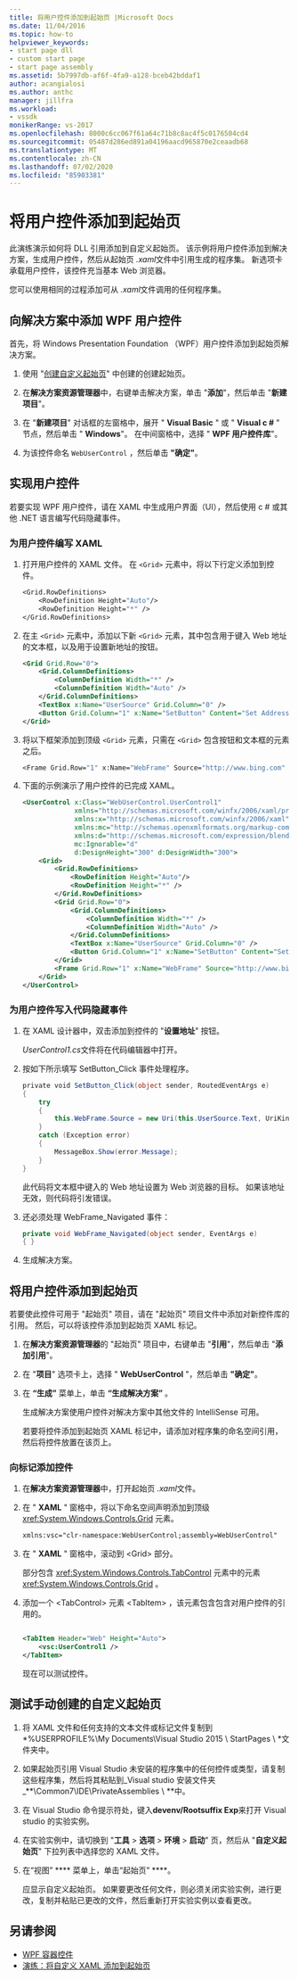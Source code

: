```yaml
---
title: 将用户控件添加到起始页 |Microsoft Docs
ms.date: 11/04/2016
ms.topic: how-to
helpviewer_keywords:
- start page dll
- custom start page
- start page assembly
ms.assetid: 5b7997db-af6f-4fa9-a128-bceb42bddaf1
author: acangialosi
ms.author: anthc
manager: jillfra
ms.workload:
- vssdk
monikerRange: vs-2017
ms.openlocfilehash: 8000c6cc067f61a64c71b8c8ac4f5c0176504cd4
ms.sourcegitcommit: 05487d286ed891a04196aacd965870e2ceaadb68
ms.translationtype: MT
ms.contentlocale: zh-CN
ms.lasthandoff: 07/02/2020
ms.locfileid: "85903381"
---
```

# <a name="add-user-control-to-the-start-page"></a>将用户控件添加到起始页

此演练演示如何将 DLL 引用添加到自定义起始页。 该示例将用户控件添加到解决方案，生成用户控件，然后从起始页 *.xaml*文件中引用生成的程序集。 新选项卡承载用户控件，该控件充当基本 Web 浏览器。

您可以使用相同的过程添加可从 *.xaml*文件调用的任何程序集。

## <a name="add-a-wpf-user-control-to-the-solution"></a>向解决方案中添加 WPF 用户控件

首先，将 Windows Presentation Foundation （WPF）用户控件添加到起始页解决方案。

1. 使用 "[创建自定义起始页](../extensibility/creating-a-custom-start-page.md)" 中创建的创建起始页。

2. 在**解决方案资源管理器**中，右键单击解决方案，单击 "**添加**"，然后单击 "**新建项目**"。

3. 在 "**新建项目**" 对话框的左窗格中，展开 " **Visual Basic** " 或 " **Visual c #** " 节点，然后单击 " **Windows**"。 在中间窗格中，选择 " **WPF 用户控件库**"。

4. 为该控件命名 `WebUserControl` ，然后单击 **"确定"**。

## <a name="implement-the-user-control"></a>实现用户控件

若要实现 WPF 用户控件，请在 XAML 中生成用户界面（UI），然后使用 c # 或其他 .NET 语言编写代码隐藏事件。

### <a name="to-write-the-xaml-for-the-user-control"></a>为用户控件编写 XAML

1. 打开用户控件的 XAML 文件。 在 `<Grid>` 元素中，将以下行定义添加到控件。

    ```vb
    <Grid.RowDefinitions>
        <RowDefinition Height="Auto"/>
        <RowDefinition Height="*" />
    </Grid.RowDefinitions>

    ```

2. 在主 `<Grid>` 元素中，添加以下新 `<Grid>` 元素，其中包含用于键入 Web 地址的文本框，以及用于设置新地址的按钮。

    ```xml
    <Grid Grid.Row="0">
        <Grid.ColumnDefinitions>
            <ColumnDefinition Width="*" />
            <ColumnDefinition Width="Auto" />
        </Grid.ColumnDefinitions>
        <TextBox x:Name="UserSource" Grid.Column="0" />
        <Button Grid.Column="1" x:Name="SetButton" Content="Set Address" Click="SetButton_Click" />
    </Grid>
    ```

3. 将以下框架添加到顶级 `<Grid>` 元素，只需在 `<Grid>` 包含按钮和文本框的元素之后。

    ```vb
    <Frame Grid.Row="1" x:Name="WebFrame" Source="http://www.bing.com" Navigated="WebFrame_Navigated" />
    ```

4. 下面的示例演示了用户控件的已完成 XAML。

    ```xml
    <UserControl x:Class="WebUserControl.UserControl1"
                 xmlns="http://schemas.microsoft.com/winfx/2006/xaml/presentation"
                 xmlns:x="http://schemas.microsoft.com/winfx/2006/xaml"
                 xmlns:mc="http://schemas.openxmlformats.org/markup-compatibility/2006"
                 xmlns:d="http://schemas.microsoft.com/expression/blend/2008"
                 mc:Ignorable="d"
                 d:DesignHeight="300" d:DesignWidth="300">
        <Grid>
            <Grid.RowDefinitions>
                <RowDefinition Height="Auto"/>
                <RowDefinition Height="*" />
            </Grid.RowDefinitions>
            <Grid Grid.Row="0">
                <Grid.ColumnDefinitions>
                    <ColumnDefinition Width="*" />
                    <ColumnDefinition Width="Auto" />
                </Grid.ColumnDefinitions>
                <TextBox x:Name="UserSource" Grid.Column="0" />
                <Button Grid.Column="1" x:Name="SetButton" Content="Set Address" Click="SetButton_Click" />
            </Grid>
            <Frame Grid.Row="1" x:Name="WebFrame" Source="http://www.bing.com" Navigated="WebFrame_Navigated" />
        </Grid>
    </UserControl>

    ```

### <a name="to-write-the-code-behind-events-for-the-user-control"></a>为用户控件写入代码隐藏事件

1. 在 XAML 设计器中，双击添加到控件的 "**设置地址**" 按钮。

    *UserControl1.cs*文件将在代码编辑器中打开。

2. 按如下所示填写 SetButton_Click 事件处理程序。

    ```csharp
    private void SetButton_Click(object sender, RoutedEventArgs e)
    {
        try
        {
            this.WebFrame.Source = new Uri(this.UserSource.Text, UriKind.Absolute);
        }
        catch (Exception error)
        {
            MessageBox.Show(error.Message);
        }
    }
    ```

    此代码将文本框中键入的 Web 地址设置为 Web 浏览器的目标。 如果该地址无效，则代码将引发错误。

3. 还必须处理 WebFrame_Navigated 事件：

    ```csharp
    private void WebFrame_Navigated(object sender, EventArgs e)
    { }
    ```

4. 生成解决方案。

## <a name="add-the-user-control-to-the-start-page"></a>将用户控件添加到起始页

若要使此控件可用于 "起始页" 项目，请在 "起始页" 项目文件中添加对新控件库的引用。 然后，可以将该控件添加到起始页 XAML 标记。

1. 在**解决方案资源管理器**的 "起始页" 项目中，右键单击 "**引用**"，然后单击 "**添加引用**"。

2. 在 "**项目**" 选项卡上，选择 " **WebUserControl** "，然后单击 **"确定"**。

3. 在 **“生成”** 菜单上，单击 **“生成解决方案”** 。

    生成解决方案使用户控件对解决方案中其他文件的 IntelliSense 可用。

    若要将控件添加到起始页 XAML 标记中，请添加对程序集的命名空间引用，然后将控件放置在该页上。

### <a name="to-add-the-control-to-the-markup"></a>向标记添加控件

1. 在**解决方案资源管理器**中，打开起始页 *.xaml*文件。

2. 在 " **XAML** " 窗格中，将以下命名空间声明添加到顶级 <xref:System.Windows.Controls.Grid> 元素。

   ```xml
   xmlns:vsc="clr-namespace:WebUserControl;assembly=WebUserControl"
   ```

3. 在 " **XAML** " 窗格中，滚动到 \<Grid> 部分。

    部分包含 <xref:System.Windows.Controls.TabControl> 元素中的元素 <xref:System.Windows.Controls.Grid> 。

4. 添加一个 \<TabControl> 元素 \<TabItem> ，该元素包含包含对用户控件的引用的。

    ```xml

    <TabItem Header="Web" Height="Auto">
        <vsc:UserControl1 />
    </TabItem>

    ```

    现在可以测试控件。

## <a name="test-a-manually-created-custom-start-page"></a>测试手动创建的自定义起始页

1. 将 XAML 文件和任何支持的文本文件或标记文件复制到 *%USERPROFILE%\My Documents\Visual Studio 2015 \ StartPages \\ *文件夹中。

2. 如果起始页引用 Visual Studio 未安装的程序集中的任何控件或类型，请复制这些程序集，然后将其粘贴到_Visual studio 安装文件夹_**\Common7\IDE\PrivateAssemblies \\ **中。

3. 在 Visual Studio 命令提示符处，键入**devenv/Rootsuffix Exp**来打开 Visual studio 的实验实例。

4. 在实验实例中，请切换到 "**工具**  >  **选项**  >  **环境**  >  **启动**" 页，然后从 "**自定义起始页**" 下拉列表中选择您的 XAML 文件。

5. 在“视图” **** 菜单上，单击“起始页” ****。

    应显示自定义起始页。 如果要更改任何文件，则必须关闭实验实例，进行更改，复制并粘贴已更改的文件，然后重新打开实验实例以查看更改。

## <a name="see-also"></a>另请参阅

- [WPF 容器控件](https://msdn.microsoft.com/library/a0177167-d7db-4205-9607-8ae316952566)
- [演练：将自定义 XAML 添加到起始页](../extensibility/walkthrough-adding-custom-xaml-to-the-start-page.md)

